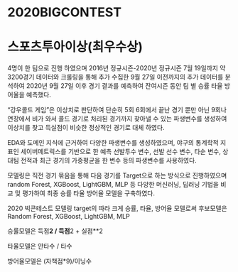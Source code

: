 # 2020BIGCONTEST
# 스포츠투아이상(최우수상)
4명이 한 팀으로 진행 하였으며 2016년 정규시즌-2020년 정규시즌 7월 19일까지 약 3200경기 데이터와  크롤링을 통해 추가 수집한  9월 27일 이전까지의 추가 데이터를 분석하여 2020년 9월 27일 이후 경기 결과를 예측하여 잔여시즌 동안 팀 별 승률 타율 방어율을 예측했다.

“강우콜드 게임”은 이상치로 판단하여 단순히 5회 6회에서 끝난 경기 뿐만 아닌 9회나 연장에서 비가 와서 콜드 경기로 처리된 경기까지 찾아낼 수 있는 파생변수를 생성하여 이상치를 찾고 득실점이 비슷한 정상적인 경기로 대체 하였다.

EDA와 도메인 지식에 근거하여 다양한 파생변수를 생성하였으며, 야구의 통계학적 지표인 세이버메트릭스를 기반으로 한 예측 선발투수 변수, 선발 선수 변수, 타순 변수, 상대팀 전적과 최근 경기의 가중평균을 한 변수 등의 파생변수를 사용하였다.

모델링은 직전 경기 묶음을 통해 다음 경기를 Target으로 하는 방식으로 진행하였으며  random Forest, XGBoost, LightGBM, MLP 등 다양한 머신러닝, 딥러닝 기법을 비교 및 평가하여 최종 승률 타율 방어율 모델을 구축하였다. 

2020 빅콘테스트 모델링
target의 따라 크게 승률, 타율, 방어율 모델로써 후보모델은 Random Forest, XGBoost, LightGBM, MLP

승률모델은 득점**2 / 득점**2 + 실점**2

타율모델은 안타수 / 타수

방어율모델은 (자책점*9)/이닝수

